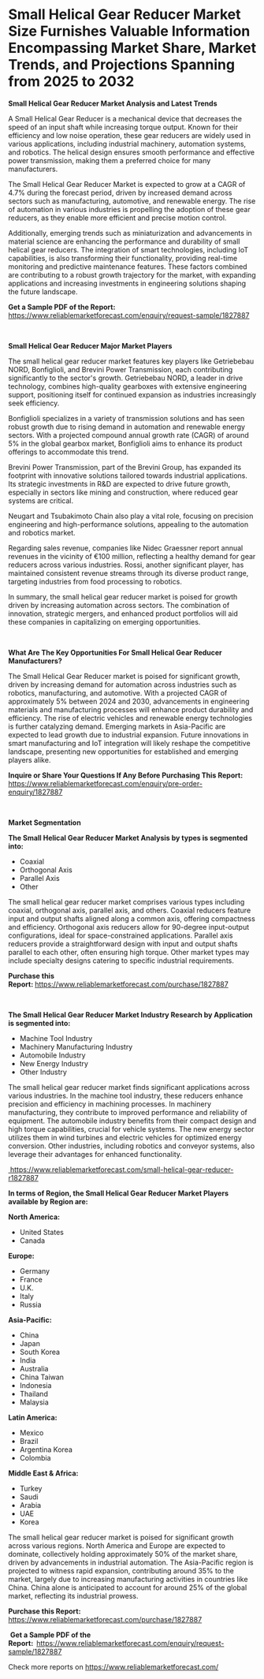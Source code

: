 <p><h1>Small Helical Gear Reducer Market Size Furnishes Valuable Information Encompassing Market Share, Market Trends, and Projections Spanning from 2025 to 2032</h1></p><p><strong>Small Helical Gear Reducer Market Analysis and Latest Trends</strong></p>
<p><p>A Small Helical Gear Reducer is a mechanical device that decreases the speed of an input shaft while increasing torque output. Known for their efficiency and low noise operation, these gear reducers are widely used in various applications, including industrial machinery, automation systems, and robotics. The helical design ensures smooth performance and effective power transmission, making them a preferred choice for many manufacturers.</p><p>The Small Helical Gear Reducer Market is expected to grow at a CAGR of 4.7% during the forecast period, driven by increased demand across sectors such as manufacturing, automotive, and renewable energy. The rise of automation in various industries is propelling the adoption of these gear reducers, as they enable more efficient and precise motion control.</p><p>Additionally, emerging trends such as miniaturization and advancements in material science are enhancing the performance and durability of small helical gear reducers. The integration of smart technologies, including IoT capabilities, is also transforming their functionality, providing real-time monitoring and predictive maintenance features. These factors combined are contributing to a robust growth trajectory for the market, with expanding applications and increasing investments in engineering solutions shaping the future landscape.</p></p>
<p><strong>Get a Sample PDF of the Report:&nbsp;</strong> <a href="https://www.reliablemarketforecast.com/enquiry/request-sample/1827887?utm_campaign=2876&utm_medium=2&utm_source=Github&utm_content=ia&utm_term=12042025&utm_id=small-helical-gear-reducer">https://www.reliablemarketforecast.com/enquiry/request-sample/1827887</a></p>
<p>&nbsp;</p>
<p><strong>Small Helical Gear Reducer Major Market Players</strong></p>
<p><p>The small helical gear reducer market features key players like Getriebebau NORD, Bonfiglioli, and Brevini Power Transmission, each contributing significantly to the sector's growth. Getriebebau NORD, a leader in drive technology, combines high-quality gearboxes with extensive engineering support, positioning itself for continued expansion as industries increasingly seek efficiency.</p><p>Bonfiglioli specializes in a variety of transmission solutions and has seen robust growth due to rising demand in automation and renewable energy sectors. With a projected compound annual growth rate (CAGR) of around 5% in the global gearbox market, Bonfiglioli aims to enhance its product offerings to accommodate this trend.</p><p>Brevini Power Transmission, part of the Brevini Group, has expanded its footprint with innovative solutions tailored towards industrial applications. Its strategic investments in R&D are expected to drive future growth, especially in sectors like mining and construction, where reduced gear systems are critical.</p><p>Neugart and Tsubakimoto Chain also play a vital role, focusing on precision engineering and high-performance solutions, appealing to the automation and robotics market. </p><p>Regarding sales revenue, companies like Nidec Graessner report annual revenues in the vicinity of €100 million, reflecting a healthy demand for gear reducers across various industries. Rossi, another significant player, has maintained consistent revenue streams through its diverse product range, targeting industries from food processing to robotics.</p><p>In summary, the small helical gear reducer market is poised for growth driven by increasing automation across sectors. The combination of innovation, strategic mergers, and enhanced product portfolios will aid these companies in capitalizing on emerging opportunities.</p></p>
<p>&nbsp;</p>
<p><strong>What Are The Key Opportunities For Small Helical Gear Reducer Manufacturers?</strong></p>
<p><p>The Small Helical Gear Reducer market is poised for significant growth, driven by increasing demand for automation across industries such as robotics, manufacturing, and automotive. With a projected CAGR of approximately 5% between 2024 and 2030, advancements in engineering materials and manufacturing processes will enhance product durability and efficiency. The rise of electric vehicles and renewable energy technologies is further catalyzing demand. Emerging markets in Asia-Pacific are expected to lead growth due to industrial expansion. Future innovations in smart manufacturing and IoT integration will likely reshape the competitive landscape, presenting new opportunities for established and emerging players alike.</p></p>
<p><strong>Inquire or Share Your Questions If Any Before Purchasing This Report:</strong> <a href="https://www.reliablemarketforecast.com/enquiry/pre-order-enquiry/1827887?utm_campaign=2876&utm_medium=2&utm_source=Github&utm_content=ia&utm_term=12042025&utm_id=small-helical-gear-reducer">https://www.reliablemarketforecast.com/enquiry/pre-order-enquiry/1827887</a></p>
<p>&nbsp;</p>
<p><strong>Market Segmentation</strong></p>
<p><strong>The Small Helical Gear Reducer Market Analysis by types is segmented into:</strong></p>
<p><ul><li>Coaxial</li><li>Orthogonal Axis</li><li>Parallel Axis</li><li>Other</li></ul></p>
<p><p>The small helical gear reducer market comprises various types including coaxial, orthogonal axis, parallel axis, and others. Coaxial reducers feature input and output shafts aligned along a common axis, offering compactness and efficiency. Orthogonal axis reducers allow for 90-degree input-output configurations, ideal for space-constrained applications. Parallel axis reducers provide a straightforward design with input and output shafts parallel to each other, often ensuring high torque. Other market types may include specialty designs catering to specific industrial requirements.</p></p>
<p><strong>Purchase this Report:&nbsp;</strong><a href="https://www.reliablemarketforecast.com/purchase/1827887?utm_campaign=2876&utm_medium=2&utm_source=Github&utm_content=ia&utm_term=12042025&utm_id=small-helical-gear-reducer">https://www.reliablemarketforecast.com/purchase/1827887</a></p>
<p>&nbsp;</p>
<p><strong>The Small Helical Gear Reducer Market Industry Research by Application is segmented into:</strong></p>
<p><ul><li>Machine Tool Industry</li><li>Machinery Manufacturing Industry</li><li>Automobile Industry</li><li>New Energy Industry</li><li>Other Industry</li></ul></p>
<p><p>The small helical gear reducer market finds significant applications across various industries. In the machine tool industry, these reducers enhance precision and efficiency in machining processes. In machinery manufacturing, they contribute to improved performance and reliability of equipment. The automobile industry benefits from their compact design and high torque capabilities, crucial for vehicle systems. The new energy sector utilizes them in wind turbines and electric vehicles for optimized energy conversion. Other industries, including robotics and conveyor systems, also leverage their advantages for enhanced functionality.</p></p>
<p><a href="https://www.reliablemarketforecast.com/small-helical-gear-reducer-r1827887?utm_campaign=2876&utm_medium=2&utm_source=Github&utm_content=ia&utm_term=12042025&utm_id=small-helical-gear-reducer">&nbsp;https://www.reliablemarketforecast.com/small-helical-gear-reducer-r1827887</a></p>
<p><strong>In terms of Region, the Small Helical Gear Reducer Market Players available by Region are:</strong></p>
<p>
    <p> <strong> North America: </strong>
        <ul>
            <li>United States</li>
            <li>Canada</li>
        </ul>
        </p> 
    <p> <strong> Europe: </strong>
        <ul>
            <li>Germany</li>
            <li>France</li>
            <li>U.K.</li>
            <li>Italy</li>
            <li>Russia</li>
        </ul>
        </p> 
    <p> <strong> Asia-Pacific: </strong>
        <ul>
            <li>China</li>
            <li>Japan</li>
            <li>South Korea</li>
            <li>India</li>
            <li>Australia</li>
            <li>China Taiwan</li>
            <li>Indonesia</li>
            <li>Thailand</li>
            <li>Malaysia</li>
        </ul>
        </p> 
    <p> <strong> Latin America: </strong>
        <ul>
            <li>Mexico</li>
            <li>Brazil</li>
            <li>Argentina Korea</li>
            <li>Colombia</li>
        </ul>
        </p> 
    <p> <strong> Middle East & Africa: </strong>
        <ul>
            <li>Turkey</li>
            <li>Saudi</li>
            <li>Arabia</li>
            <li>UAE</li>
            <li>Korea</li>
        </ul>
    </p>
    </p>
<p><p>The small helical gear reducer market is poised for significant growth across various regions. North America and Europe are expected to dominate, collectively holding approximately 50% of the market share, driven by advancements in industrial automation. The Asia-Pacific region is projected to witness rapid expansion, contributing around 35% to the market, largely due to increasing manufacturing activities in countries like China. China alone is anticipated to account for around 25% of the global market, reflecting its industrial prowess.</p></p>
<p><strong>Purchase this Report: </strong><a href="https://www.reliablemarketforecast.com/purchase/1827887?utm_campaign=2876&utm_medium=2&utm_source=Github&utm_content=ia&utm_term=12042025&utm_id=small-helical-gear-reducer">https://www.reliablemarketforecast.com/purchase/1827887</a></p>
<p>&nbsp;<strong>Get a Sample PDF of the Report:&nbsp;&nbsp;</strong><a href="https://www.reliablemarketforecast.com/enquiry/request-sample/1827887?utm_campaign=2876&utm_medium=2&utm_source=Github&utm_content=ia&utm_term=12042025&utm_id=small-helical-gear-reducer">https://www.reliablemarketforecast.com/enquiry/request-sample/1827887</a></p>
<p><strong></strong></p>
<p>Check more reports on <a href="https://www.reliablemarketforecast.com/?utm_campaign=2876&utm_medium=2&utm_source=Github&utm_content=ia&utm_term=12042025&utm_id=small-helical-gear-reducer">https://www.reliablemarketforecast.com/</a></p>